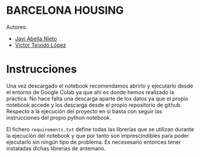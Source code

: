 BARCELONA HOUSING
===
Autores:
- [Javi Abella Nieto](https://github.com/Sirkkouga)
- [Victor Teixidó López](https://github.com/nemfey)

# Instrucciones
Una vez descargado el notebook recomendamos abrirlo y ejecutarlo desde el entorno de Google Colab ya que ahí es donde hemos realizado la práctica. No hace falta una descarga aparte de los datos ya que el propio notebook accede y los descarga desde el propio repositorio de github. Respecto a la ejecución del proyecto en si basta con seguir las instrucciones del propio python notebook.

El fichero ```requirements.txt``` define todas las librerías que se utilizan durante la ejecución del notebook y que por tanto son imprescindibles para poder ejecutarlo sin ningún tipo de problema. Es necesesario entonces tener instaladas dichas librerías de antemano.
